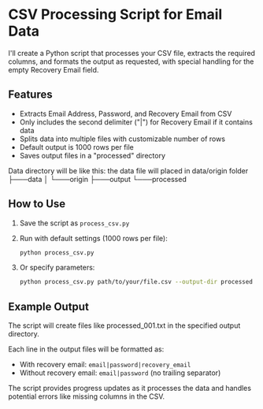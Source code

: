 # CSV Processing Script for Email Data

I'll create a Python script that processes your CSV file, extracts the required columns, and formats the output as requested, with special handling for the empty Recovery Email field.

## Features
- Extracts Email Address, Password, and Recovery Email from CSV
- Only includes the second delimiter ("|") for Recovery Email if it contains data
- Splits data into multiple files with customizable number of rows
- Default output is 1000 rows per file
- Saves output files in a "processed" directory


Data directory will be like this: the data file will placed in data/origin folder
├───data
│   └───origin
├───output
└───processed

## How to Use

1. Save the script as `process_csv.py`

2. Run with default settings (1000 rows per file):
   ```bash
   python process_csv.py
   ```

3. Or specify parameters:
   ```bash
   python process_csv.py path/to/your/file.csv --output-dir processed --rows 500
   ```

## Example Output

The script will create files like processed_001.txt in the specified output directory.

Each line in the output files will be formatted as:
- With recovery email: `email|password|recovery_email`
- Without recovery email: `email|password` (no trailing separator)

The script provides progress updates as it processes the data and handles potential errors like missing columns in the CSV.